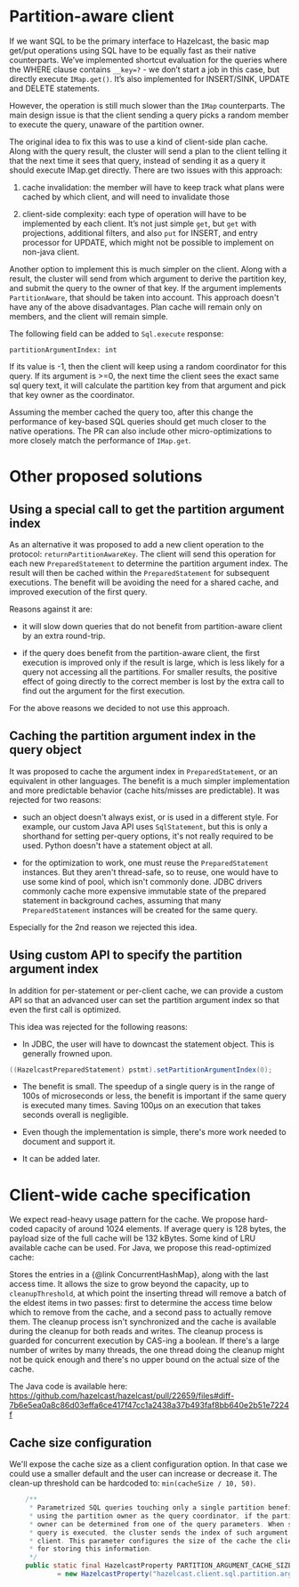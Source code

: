 # Partition-aware client

If we want SQL to be the primary interface to Hazelcast, the basic map get/put
operations using SQL have to be equally fast as their native counterparts. We’ve
implemented shortcut evaluation for the queries where the WHERE clause contains
`__key=?` - we don’t start a job in this case, but directly execute
`IMap.get()`. It’s also implemented for INSERT/SINK, UPDATE and DELETE
statements.

However, the operation is still much slower than the `IMap` counterparts. The
main design issue is that the client sending a query picks a random member to
execute the query, unaware of the partition owner.

The original idea to fix this was to use a kind of client-side plan cache. Along
with the query result, the cluster will send a plan to the client telling it
that the next time it sees that query, instead of sending it as a query it
should execute IMap.get directly. There are two issues with this approach:

1. cache invalidation: the member will have to keep track what plans were cached
   by which client, and will need to invalidate those 

2. client-side complexity: each type of operation will have to be implemented by
   each client. It’s not just simple `get`, but `get` with projections, additional
   filters, and also `put` for INSERT, and entry processor for UPDATE, which might
   not be possible to implement on non-java client.

Another option to implement this is much simpler on the client. Along with a
result, the cluster will send from which argument to derive the partition key,
and submit the query to the owner of that key. If the argument implements
`PartitionAware`, that should be taken into account. This approach doesn't have
any of the above disadvantages. Plan cache will remain only on members, and the
client will remain simple.

The following field can be added to `Sql.execute` response:

```
partitionArgumentIndex: int
```

If its value is -1, then the client will keep using a random coordinator for
this query. If its argument is >=0, the next time the client sees the exact same
sql query text, it will calculate the partition key from that argument and pick
that key owner as the coordinator.

Assuming the member cached the query too, after this change the performance of
key-based SQL queries should get much closer to the native operations. The PR
can also include other micro-optimizations to more closely match the performance
of `IMap.get`.

# Other proposed solutions

## Using a special call to get the partition argument index

As an alternative it was proposed to add a new client operation to the protocol:
`returnPartitionAwareKey`. The client will send this operation for each new
`PreparedStatement` to determine the partition argument index. The result will
then be cached within the `PreparedStatement` for subsequent executions. The
benefit will be avoiding the need for a shared cache, and improved execution of
the first query.

Reasons against it are:

- it will slow down queries that do not benefit from partition-aware client by
  an extra round-trip.

- if the query does benefit from the partition-aware client, the first execution
  is improved only if the result is large, which is less likely for a query not
  accessing all the partitions. For smaller results, the positive effect of going
  directly to the correct member is lost by the extra call to find out the
  argument for the first execution.

For the above reasons we decided to not use this approach.

## Caching the partition argument index in the query object

It was proposed to cache the argument index in `PreparedStatement`, or an
equivalent in other languages. The benefit is a much simpler implementation and
more predictable behavior (cache hits/misses are predictable). It was rejected
for two reasons:

- such an object doesn't always exist, or is used in a different style. For
  example, our custom Java API uses `SqlStatement`, but this is only a shorthand
  for setting per-query options, it's not really required to be used. Python
  doesn't have a statement object at all.

- for the optimization to work, one must reuse the `PreparedStatement`
  instances. But they aren't thread-safe, so to reuse, one would have to use some
  kind of pool, which isn't commonly done. JDBC drivers commonly cache more
  expensive immutable state of the prepared statement in background caches,
  assuming that many `PreparedStatement` instances will be created for the same
  query.

Especially for the 2nd reason we rejected this idea.

## Using custom API to specify the partition argument index

In addition for per-statement or per-client cache, we can provide a custom API
so that an advanced user can set the partition argument index so that even the
first call is optimized.

This idea was rejected for the following reasons:

- In JDBC, the user will have to downcast the statement object. This is
  generally frowned upon.

```java
((HazelcastPreparedStatement) pstmt).setPartitionArgumentIndex(0);
```

- The benefit is small. The speedup of a single query is in the range of 100s of
  microseconds or less, the benefit is important if the same query is executed
  many times. Saving 100µs on an execution that takes seconds overall is
  negligible.

- Even though the implementation is simple, there's more work needed to document
  and support it.

- It can be added later.

# Client-wide cache specification

We expect read-heavy usage pattern for the cache. We propose hard-coded capacity
of around 1024 elements. If average query is 128 bytes, the payload size of the
full cache will be 132 kBytes. Some kind of LRU available cache can be used. For Java,
we propose this read-optimized cache:

Stores the entries in a {@link ConcurrentHashMap}, along with the last access
time. It allows the size to grow beyond the capacity, up to `cleanupThreshold`,
at which point the inserting thread will remove a batch of the eldest items in
two passes: first to determine the access time below which to remove from the
cache, and a second pass to actually remove them. The cleanup process isn't
synchronized and the cache is available during the cleanup for both reads and
writes. The cleanup process is guarded for concurrent execution by CAS-ing a
boolean. If there's a large number of writes by many threads, the one thread
doing the cleanup might not be quick enough and there's no upper bound on the
actual size of the cache.

The Java code is available here:
https://github.com/hazelcast/hazelcast/pull/22659/files#diff-7b6e5ea0a8c86d03effa6ce417f47cc1a2438a37b493faf8bb640e2b51e7224f

## Cache size configuration

We'll expose the cache size as a client configuration option. In that case we
could use a smaller default and the user can increase or decrease it.
The clean-up threshold can be hardcoded to: `min(cacheSize / 10, 50)`.

```java
    /**
     * Parametrized SQL queries touching only a single partition benefit from
     * using the partition owner as the query coordinator, if the partition
     * owner can be determined from one of the query parameters. When such a
     * query is executed, the cluster sends the index of such argument to the
     * client. This parameter configures the size of the cache the client uses
     * for storing this information.
     */
    public static final HazelcastProperty PARTITION_ARGUMENT_CACHE_SIZE
            = new HazelcastProperty("hazelcast.client.sql.partition.argument.cache.size", 1024);
```